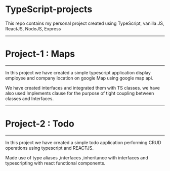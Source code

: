 # TypeScript-projects
This repo contains my personal project created using TypeScript, vanilla JS, ReactJS, NodeJS, Express


-----------------------------------------------------------------------------------------------

#                           Project-1 : Maps
-----------------------------------------------------------------------------------------------

In this project we have created a simple typescript application display employee and company location on google Map using google map api.

We have created interfaces and integrated them with TS classes. we have also used Implements clause for the purpose of tight coupling between classes and Interfaces.



-----------------------------------------------------------------------------------------------

#                           Project-2 : Todo
-----------------------------------------------------------------------------------------------

In this project we have created a simple todo application performing CRUD operations using typescript and REACTJS.

Made use of type aliases ,interfaces ,inheritance with interfaces and typescripting with react functional components.
